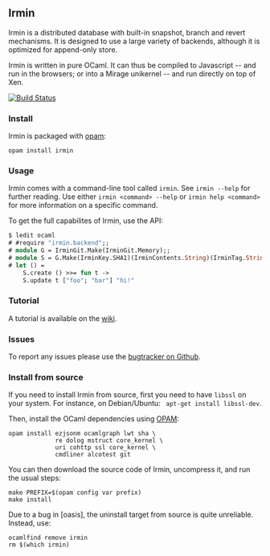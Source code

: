 ## Irmin

Irmin is a distributed database with built-in snapshot, branch and
revert mechanisms. It is designed to use a large variety of backends,
although it is optimized for append-only store.

Irmin is written in pure OCaml. It can thus be compiled to Javascript
-- and run in the browsers; or into a Mirage unikernel -- and run directly
on top of Xen.

[![Build Status](https://travis-ci.org/mirage/irmin.png?branch=master)](https://travis-ci.org/mirage/irmin)

### Install

Irmin is packaged with [opam](https://opam.ocaml.org):

```
opam install irmin
```

### Usage

Irmin comes with a command-line tool called `irmin`. See `irmin
 --help` for further reading. Use either `irmin <command> --help` or
 `irmin help <command>` for more information on a specific command.

To get the full capabilites of Irmin, use the API:

```ocaml
$ ledit ocaml
# #require "irmin.backend";;
# module G = IrminGit.Make(IrminGit.Memory);;
# module S = G.Make(IrminKey.SHA1)(IrminContents.String)(IrminTag.String);;
# let () =
    S.create () >>= fun t ->
    S.update t ["foo"; "bar"] "hi!"
```

### Tutorial

A tutorial is available on the [wiki](https://github.com/mirage/irmin/wiki/Getting-Started).

### Issues

To report any issues please use the [bugtracker on Github](https://github.com/irmin/issues).

### Install from source

If you need to install Irmin from source, first you need to have
`libssl` on your system. For instance, on Debian/Ubuntu: ``` apt-get
install libssl-dev```.

Then, install the OCaml dependencies using [OPAM](http://opam.ocaml.org):
```
opam install ezjsonm ocamlgraph lwt sha \
             re dolog mstruct core_kernel \
             uri cohttp ssl core_kernel \
             cmdliner alcotest git
```

You can then download the source code of Irmin, uncompress it, and run
the usual steps:

```
make PREFIX=$(opam config var prefix)
make install
```

Due to a bug in [oasis], the uninstall target from source is quite
unreliable. Instead, use:

```
ocamlfind remove irmin
rm $(which irmin)
```
